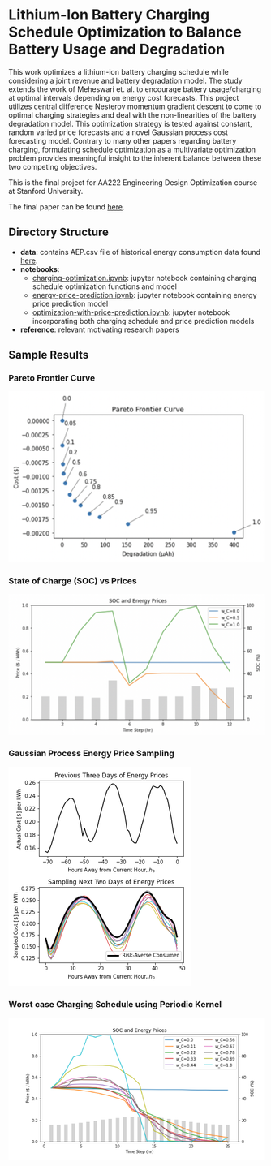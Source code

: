 # Lithium-Ion Battery Charging Schedule Optimization to Balance Battery Usage and Degradation

This work optimizes a lithium-ion battery charging schedule while considering a joint revenue and battery degradation model. The study extends the work of Meheswari et. al. to encourage battery usage/charging at optimal intervals depending on energy cost forecasts. This project utilizes central difference Nesterov momentum gradient descent to come to optimal charging strategies and deal with the non-linearities of the battery degradation model. This optimization strategy is tested against constant, random varied price forecasts and a novel Gaussian process cost forecasting model. Contrary to many other papers regarding battery charging, formulating schedule optimization as a multivariate optimization problem provides meaningful insight to the inherent balance between these two competing objectives.

This is the final project for AA222 Engineering Design Optimization course at Stanford University.

The final paper can be found [here](https://arxiv.org/abs/2205.15440).



## Directory Structure

- **data**: contains AEP.csv file of historical energy consumption data found [here](https://www.kaggle.com/datasets/robikscube/hourly-energy-consumption).
- **notebooks**:
	- [charging-optimization.ipynb](https://github.com/jacobazoulay/battery-optimization/blob/main/notebooks/charging-optimization.ipynb "charging-optimization.ipynb"): jupyter notebook containing charging schedule optimization functions and model
	- [energy-price-prediction.ipynb](https://github.com/jacobazoulay/battery-optimization/blob/main/notebooks/energy-price-prediction.ipynb "energy-price-prediction.ipynb"): jupyter notebook containing energy price prediction model
	- [optimization-with-price-prediction.ipynb](https://github.com/jacobazoulay/battery-optimization/blob/main/notebooks/optimization-with-price-prediction.ipynb "optimization-with-price-prediction.ipynb"): jupyter notebook incorporating both charging schedule and price prediction models
- **reference**: relevant motivating research papers

## Sample Results
### Pareto Frontier Curve
![Pareto frontier curve](/assets/images/pareto-frontier.png)

### State of Charge (SOC) vs Prices
![SOC and prices](/assets/images/SOC-and-prices.png)

### Gaussian Process Energy Price Sampling
![Gaussian process sampling](/assets/images/gaussian-process-sampling.png)

### Worst case Charging Schedule using Periodic Kernel
![Worst case](/assets/images/worst-case-SOC.png)